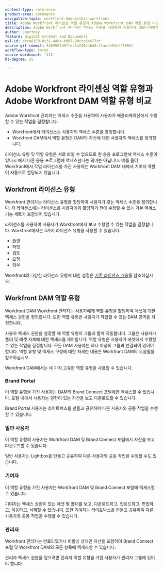 ```yaml
---
content-type: reference
product-area: documents
navigation-topic: workfront-dam-within-workfront
title: Adobe Workfront 라이센싱 역할 유형과 Adobe Workfront DAM 역할 유형 비교
description: Adobe Workfront 관리자는 액세스 수준을 사용하여 사용자가 애플리케이션에서 수행할 수 있는 작업을 결정합니다.
author: Courtney
feature: Digital Content and Documents
exl-id: dcca0158-dc31-4aba-bd87-90ccc64e77cb
source-git-commit: 5469598d57fec1a744ddb44cf2accb94e1f70941
workflow-type: tm+mt
source-wordcount: '471'
ht-degree: 2%

---
```


# Adobe Workfront 라이센싱 역할 유형과 Adobe Workfront DAM 역할 유형 비교

Adobe Workfront 관리자는 액세스 수준을 사용하여 사용자가 애플리케이션에서 수행할 수 있는 작업을 결정합니다.

* Workfront에서 라이선스는 사용자의 액세스 수준을 결정합니다.
* Workfront DAM에서 역할 유형은 DAM의 자산에 대한 사용자의 액세스를 정의합니다.

라이선스 유형 및 역할 유형은 서로 바뀔 수 없으므로 한 응용 프로그램에 액세스 수준이 있다고 해서 다른 응용 프로그램에 액세스한다는 의미는 아닙니다. 예를 들어 Workfront에서 작업 라이선스를 가진 사용자는 Workfront DAM 내에서 기여자 역할이 자동으로 할당되지 않습니다.

## Workfront 라이선스 유형

Workfront 관리자는 라이선스 유형을 할당하여 사용자가 갖는 액세스 수준을 정의합니다. 각 라이센스에는 라이센스를 사용자에게 할당하기 전에 수정할 수 있는 기본 액세스 기능 세트가 포함되어 있습니다. 

라이선스를 사용하여 사용자가 Workfront에서 보고 수행할 수 있는 작업을 결정합니다. Workfront에서는 5가지 라이선스 유형을 사용할 수 있습니다.

* 플랜
* 작업
* 검토
* 요청
* 외부

Workfront의 다양한 라이선스 유형에 대한 설명은 [기존 라이선스 개요](../../administration-and-setup/add-users/access-levels-and-object-permissions/wf-licenses.md)를 참조하십시오.

## Workfront DAM 역할 유형

Workfront DAM Workfront 관리자는 사용자에게 역할 유형을 할당하여 에셋에 대한 액세스 권한을 정의합니다. 또한 역할 유형은 사용자가 작업할 수 있는 DAM 영역을 지정합니다.

사용자 액세스 권한을 설정할 때 역할 유형이 그룹과 함께 작동합니다. 그룹은 사용자가 폴더 및 에셋 자체에 대한 액세스를 제어합니다. 역할 유형은 사용자가 에셋에서 수행할 수 있는 작업을 결정합니다. 모든 DAM 사용자는 하나 이상의 그룹과 연결되어 있어야 합니다. 역할 유형 및 액세스 구성에 대한 자세한 내용은 Workfront DAM의 도움말을 참조하십시오.

Workfront DAM에서는 네 가지 고유한 역할 유형을 사용할 수 있습니다.

### Brand Portal

이 역할 유형을 가진 사용자는 DAM의 Brand Connect 포털에만 액세스할 수 있습니다. 포털 내에서 사용자는 권한이 있는 자산을 보고 다운로드할 수 있습니다.

Brand Portal 사용자는 라이트박스를 만들고 공유하여 다른 사용자와 공동 작업을 수행할 수 있습니다.

### 일반 사용자

이 역할 유형의 사용자는 Workfront DAM 및 Brand Connect 포털에서 자산을 보고 다운로드할 수 있습니다.

일반 사용자는 Lightbox를 만들고 공유하여 다른 사용자와 공동 작업을 수행할 수도 있습니다.

### 기여자

이 역할 유형을 가진 사용자는 Workfront DAM 및 Brand Connect 포털에 액세스할 수 있습니다.

기여자는 액세스 권한이 있는 에셋 및 폴더를 보고, 다운로드하고, 업로드하고, 편집하고, 이동하고, 삭제할 수 있습니다. 또한 기여자는 라이트박스를 만들고 공유하여 다른 사용자와 공동 작업을 수행할 수 있습니다. 

### 관리자

Workfront 관리자는 만료되었거나 비활성 상태인 자산을 포함하여 Brand Connect 포털 및 Workfront DAM의 모든 항목에 액세스할 수 있습니다.

관리자 액세스 권한을 얻으려면 관리자 역할 유형을 가진 사용자가 관리자 그룹에 있어야 합니다.
